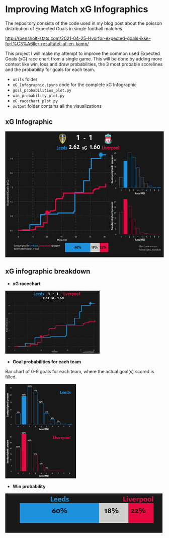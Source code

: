 # Improving Match xG Infographics

The repository consists of the code used in my blog post about the poisson distribution of Expected Goals in single football matches.

http://roensholt-stats.com/2021-04-25-Hvorfor-expected-goals-ikke-fort%C3%A6ller-resultatet-af-en-kamp/

This project I will make my attempt to improve the common used Expected Goals (xG) race chart from a single game.
This will be done by adding more context like win, loss and draw probabilities, the 3 most probable scorelines and the probability for goals for each team.

- `utils` folder
- `xG_Infographic.ipynb` code for the complete xG Infographic
- `goal_probabilities_plot.py`
- `win_probability_plot.py`
- `xG_racechart_plot.py`
- `output` folder contains all the visualizations

## xG Infographic

<img src="output/Leeds_vs_Liverpool_xG_Infographic_gw32.png" width="600" height="400" />

## xG infographic breakdown
- **xG racechart**

<img src="output/Leeds_vs_Liverpool_xG_racechart_gw32.png" width="300" height="200" />

- **Goal probabilities for each team**

Bar chart of 0-9 goals for each team, where the actual goal(s) scored is filled.

<img src="output/goal_probabilities_viz.png" width="225" height="300" />

- **Win probability**

<img src="output/win_probability_viz.png" width="500" height="125" />

